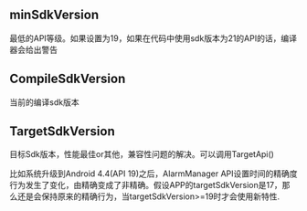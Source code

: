 ## minSdkVersion

最低的API等级。如果设置为19，如果在代码中使用sdk版本为21的API的话，编译器会给出警告

## CompileSdkVersion

当前的编译sdk版本

## TargetSdkVersion

目标Sdk版本，性能最佳or其他，兼容性问题的解决。可以调用TargetApi()

比如系统升级到Android 4.4(API 19)之后，AlarmManager API设置时间的精确度行为发生了变化，由精确变成了非精确。假设APP的targetSdkVersion是17，那么还是会保持原来的精确行为，当targetSdkVersion>=19时才会使用新特性.